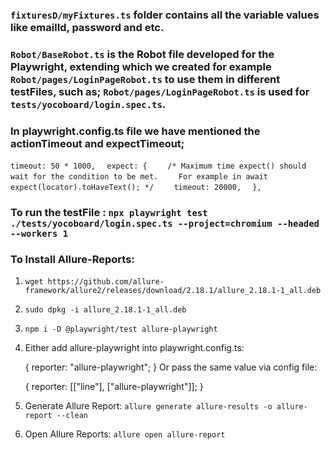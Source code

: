 ### `fixturesD/myFixtures.ts` folder contains all the variable values like emailId, password and etc.

### `Robot/BaseRobot.ts` is the Robot file developed for the Playwright, extending which we created for example `Robot/pages/LoginPageRobot.ts` to use them in different testFiles, such as; `Robot/pages/LoginPageRobot.ts` is used for `tests/yocoboard/login.spec.ts`.

### In playwright.config.ts file we have mentioned the actionTimeout and expectTimeout;

`timeout: 50 * 1000,`
`  expect: {`
`    /* Maximum time expect() should wait for the condition to be met.`
`    For example in await expect(locator).toHaveText(); */`
`    timeout: 20000,`
`  },`

### To run the testFile : `npx playwright test ./tests/yocoboard/login.spec.ts --project=chromium --headed --workers 1`

### To Install Allure-Reports:

1. `wget https://github.com/allure-framework/allure2/releases/download/2.18.1/allure_2.18.1-1_all.deb`
2. `sudo dpkg -i allure_2.18.1-1_all.deb`
3. `npm i -D @playwright/test allure-playwright`
4. Either add allure-playwright into playwright.config.ts:

   {
   reporter: "allure-playwright";
   }
   Or pass the same value via config file:

   {
   reporter: [["line"], ["allure-playwright"]];
   }

5. Generate Allure Report: `allure generate allure-results -o allure-report --clean`
6. Open Allure Reports: `allure open allure-report`
